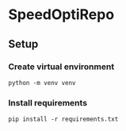 # SpeedOptiRepo

## Setup

### Create virtual environment
```terminal
python -m venv venv
```

### Install requirements
```terminal
pip install -r requirements.txt
```